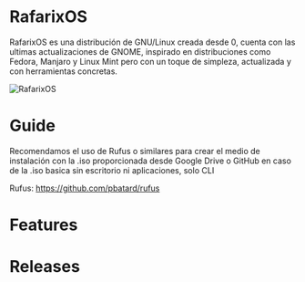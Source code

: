 # RafarixOS
RafarixOS es una distribución de GNU/Linux creada desde 0, cuenta con las ultimas actualizaciones de GNOME, inspirado en distribuciones como Fedora, Manjaro y Linux Mint pero con un toque de simpleza, actualizada y con herramientas concretas.

![RafarixOS](https://github.com/xoanxc/RafarixOS/blob/main/assets/PreLudeOSRedonded.png)


# Guide
Recomendamos el uso de Rufus o similares para crear el medio de instalación con la .iso proporcionada desde Google Drive o GitHub en caso de la .iso basica sin escritorio ni aplicaciones, solo CLI

Rufus: https://github.com/pbatard/rufus

# Features

# Releases

